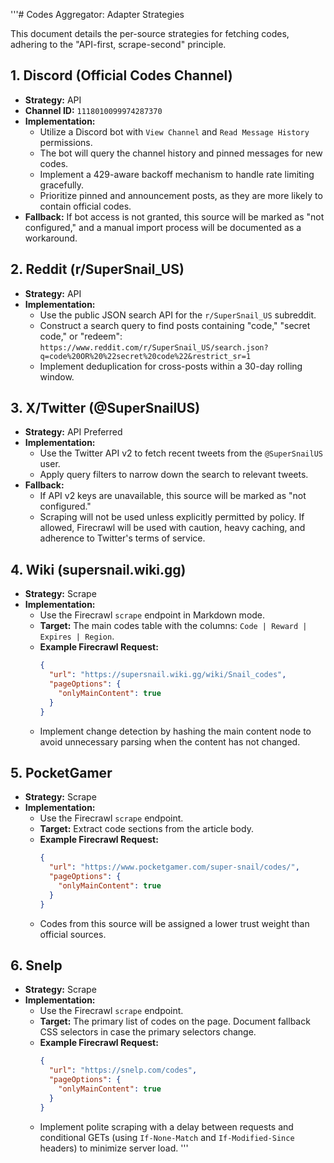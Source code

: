 '''# Codes Aggregator: Adapter Strategies

This document details the per-source strategies for fetching codes, adhering to the "API-first, scrape-second" principle.

## 1. Discord (Official Codes Channel)

*   **Strategy:** API
*   **Channel ID:** `1118010099974287370`
*   **Implementation:**
    *   Utilize a Discord bot with `View Channel` and `Read Message History` permissions.
    *   The bot will query the channel history and pinned messages for new codes.
    *   Implement a 429-aware backoff mechanism to handle rate limiting gracefully.
    *   Prioritize pinned and announcement posts, as they are more likely to contain official codes.
*   **Fallback:** If bot access is not granted, this source will be marked as "not configured," and a manual import process will be documented as a workaround.

## 2. Reddit (r/SuperSnail_US)

*   **Strategy:** API
*   **Implementation:**
    *   Use the public JSON search API for the `r/SuperSnail_US` subreddit.
    *   Construct a search query to find posts containing "code," "secret code," or "redeem": `https://www.reddit.com/r/SuperSnail_US/search.json?q=code%20OR%20%22secret%20code%22&restrict_sr=1`
    *   Implement deduplication for cross-posts within a 30-day rolling window.

## 3. X/Twitter (@SuperSnailUS)

*   **Strategy:** API Preferred
*   **Implementation:**
    *   Use the Twitter API v2 to fetch recent tweets from the `@SuperSnailUS` user.
    *   Apply query filters to narrow down the search to relevant tweets.
*   **Fallback:**
    *   If API v2 keys are unavailable, this source will be marked as "not configured."
    *   Scraping will not be used unless explicitly permitted by policy. If allowed, Firecrawl will be used with caution, heavy caching, and adherence to Twitter's terms of service.

## 4. Wiki (supersnail.wiki.gg)

*   **Strategy:** Scrape
*   **Implementation:**
    *   Use the Firecrawl `scrape` endpoint in Markdown mode.
    *   **Target:** The main codes table with the columns: `Code | Reward | Expires | Region`.
    *   **Example Firecrawl Request:**
        ```json
        {
          "url": "https://supersnail.wiki.gg/wiki/Snail_codes",
          "pageOptions": {
            "onlyMainContent": true
          }
        }
        ```
    *   Implement change detection by hashing the main content node to avoid unnecessary parsing when the content has not changed.

## 5. PocketGamer

*   **Strategy:** Scrape
*   **Implementation:**
    *   Use the Firecrawl `scrape` endpoint.
    *   **Target:** Extract code sections from the article body.
    *   **Example Firecrawl Request:**
        ```json
        {
          "url": "https://www.pocketgamer.com/super-snail/codes/",
          "pageOptions": {
            "onlyMainContent": true
          }
        }
        ```
    *   Codes from this source will be assigned a lower trust weight than official sources.

## 6. Snelp

*   **Strategy:** Scrape
*   **Implementation:**
    *   Use the Firecrawl `scrape` endpoint.
    *   **Target:** The primary list of codes on the page. Document fallback CSS selectors in case the primary selectors change.
    *   **Example Firecrawl Request:**
        ```json
        {
          "url": "https://snelp.com/codes",
          "pageOptions": {
            "onlyMainContent": true
          }
        }
        ```
    *   Implement polite scraping with a delay between requests and conditional GETs (using `If-None-Match` and `If-Modified-Since` headers) to minimize server load.
'''
